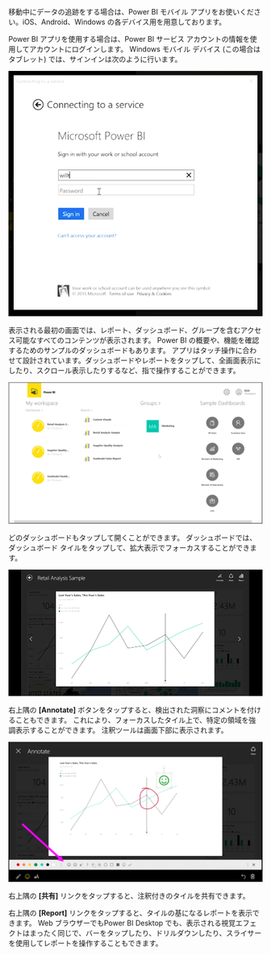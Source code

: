 移動中にデータの追跡をする場合は、Power BI モバイル アプリをお使いください。iOS、Android、Windows の各デバイス用を用意しております。

Power BI アプリを使用する場合は、Power BI サービス アカウントの情報を使用してアカウントにログインします。 Windows モバイル デバイス (この場合はタブレット) では、サインインは次のように行います。

![](media/4-4a-power-bi-mobile/4-4a_1.png)

表示される最初の画面では、レポート、ダッシュボード、グループを含むアクセス可能なすべてのコンテンツが表示されます。 Power BI の概要や、機能を確認するためのサンプルのダッシュボードもあります。 アプリはタッチ操作に合わせて設計されています。ダッシュボードやレポートをタップして、全画面表示にしたり、スクロール表示したりするなど、指で操作することができます。

![](media/4-4a-power-bi-mobile/4-4a_1a.png)

どのダッシュボードもタップして開くことができます。 ダッシュボードでは、ダッシュボード タイルをタップして、拡大表示でフォーカスすることができます。

![](media/4-4a-power-bi-mobile/4-4a_2.png)

右上隅の **[Annotate]** ボタンをタップすると、検出された洞察にコメントを付けることもできます。 これにより、フォーカスしたタイル上で、特定の領域を強調表示することができます。 注釈ツールは画面下部に表示されます。

![](media/4-4a-power-bi-mobile/4-4a_3.png)

右上隅の **[共有]** リンクをタップすると、注釈付きのタイルを共有できます。

右上隅の **[Report]** リンクをタップすると、タイルの基になるレポートを表示できます。 Web ブラウザーでもPower BI Desktop でも、表示される視覚エフェクトはまったく同じで、バーをタップしたり、ドリルダウンしたり、スライサーを使用してレポートを操作することもできます。

